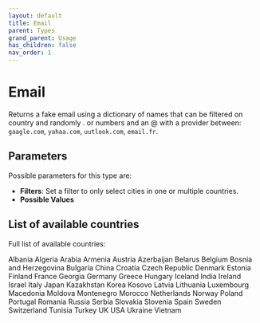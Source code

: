 ```yaml
---
layout: default
title: Email
parent: Types
grand_parent: Usage
has_children: false
nav_order: 1
---
```


# Email

Returns a fake email using a dictionary of names that can be filtered on country and randomly . or numbers and an @ with a provider between: `gaagle.com`, `yahaa.com`, `uutlook.com`, `email.fr`.


## Parameters

Possible parameters for this type are:

- **Filters**: Set a filter to only select cities in one or multiple countries.
- **Possible Values**


## List of available countries

Full list of available countries:

Albania
Algeria
Arabia
Armenia
Austria
Azerbaijan
Belarus
Belgium
Bosnia and Herzegovina
Bulgaria
China
Croatia
Czech Republic
Denmark
Estonia
Finland
France
Georgia
Germany
Greece
Hungary
Iceland
India
Ireland
Israel
Italy
Japan
Kazakhstan
Korea
Kosovo
Latvia
Lithuania
Luxembourg
Macedonia
Moldova
Montenegro
Morocco
Netherlands
Norway
Poland
Portugal
Romania
Russia
Serbia
Slovakia
Slovenia
Spain
Sweden
Switzerland
Tunisia
Turkey
UK
USA
Ukraine
Vietnam

